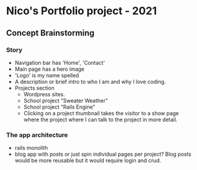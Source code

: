 # Nico's Portfolio project - 2021

## Concept Brainstorming

### Story

- Navigation bar has 'Home', 'Contact'
- Main page has a hero image
- 'Logo' is my name spelled
- A description or brief intro to who I am and why I love coding.
- Projects section
	- Wordpress sites.
	- School project "Sweater Weather"
	- School project "Rails Engine"
	- Clicking on a project thumbnail takes the visitor to a show page where the project where I can talk to the project in more detail.

### The app architecture

- rails monolith
- blog app with posts or just spin individual pages per project? Blog posts would be more reusable but it would require login and crud.
